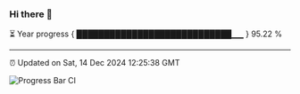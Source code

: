 ### Hi there 👋

⏳ Year progress { ████████████████████████████▁▁ } 95.22 %

---

⏰ Updated on Sat, 14 Dec 2024 12:25:38 GMT

![Progress Bar CI](https://github.com/liununu/liununu/workflows/Progress%20Bar%20CI/badge.svg)

